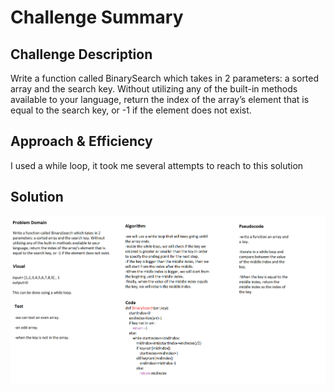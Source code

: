 # Challenge Summary

## Challenge Description
Write a function called BinarySearch which takes in 2 parameters: a sorted array and the search key. Without utilizing any of the built-in methods available to your language, return the index of the array’s element that is equal to the search key, or -1 if the element does not exist.

## Approach & Efficiency
I used a while loop, it took me several attempts to reach to this solution


## Solution
![demo](/assets/array_binary_search.png)
